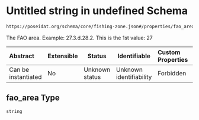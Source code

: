 # Untitled string in undefined Schema

```txt
https://poseidat.org/schema/core/fishing-zone.json#/properties/fao_area
```

The FAO area. Example: 27.3.d.28.2. This is the 1st value: 27


| Abstract            | Extensible | Status         | Identifiable            | Custom Properties | Additional Properties | Access Restrictions | Defined In                                                                   |
| :------------------ | ---------- | -------------- | ----------------------- | :---------------- | --------------------- | ------------------- | ---------------------------------------------------------------------------- |
| Can be instantiated | No         | Unknown status | Unknown identifiability | Forbidden         | Allowed               | none                | [fishing-zone.json\*](schemas/core/fishing-zone.json "open original schema") |

## fao_area Type

`string`
